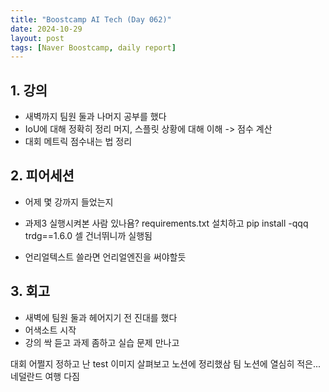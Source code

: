 ```yaml
---
title: "Boostcamp AI Tech (Day 062)"
date: 2024-10-29
layout: post
tags: [Naver Boostcamp, daily report]
---
```

## 1. 강의
- 새벽까지 팀원 둘과 나머지 공부를 했다
- IoU에 대해 정확히 정리 머지, 스플릿 상황에 대해 이해 -> 점수 계산
- 대회 메트릭 점수내는 법 정리

## 2. 피어세션
- 어제 몇 강까지 들었는지
- 과제3 실행시켜본 사람 있나욤?
requirements.txt 설치하고 pip install -qqq trdg==1.6.0 셀 건너뛰니까 실행됨

- 언리얼텍스트 쓸라면 언리얼엔진을 써야할듯

## 3. 회고
- 새벽에 팀원 둘과 헤어지기 전 진대를 했다
- 어색소트 시작 
- 강의 싹 듣고
과제 좀하고
실습 문제 만나고

대회 어쩔지 정하고
난 test 이미지 살펴보고 노션에 정리했삼
팀 노션에 열심히 적은...
네덜란드 여행 다짐